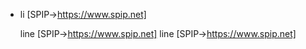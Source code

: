 - li [SPIP->https://www.spip.net]

  line [SPIP->https://www.spip.net]
  line [SPIP->https://www.spip.net]
